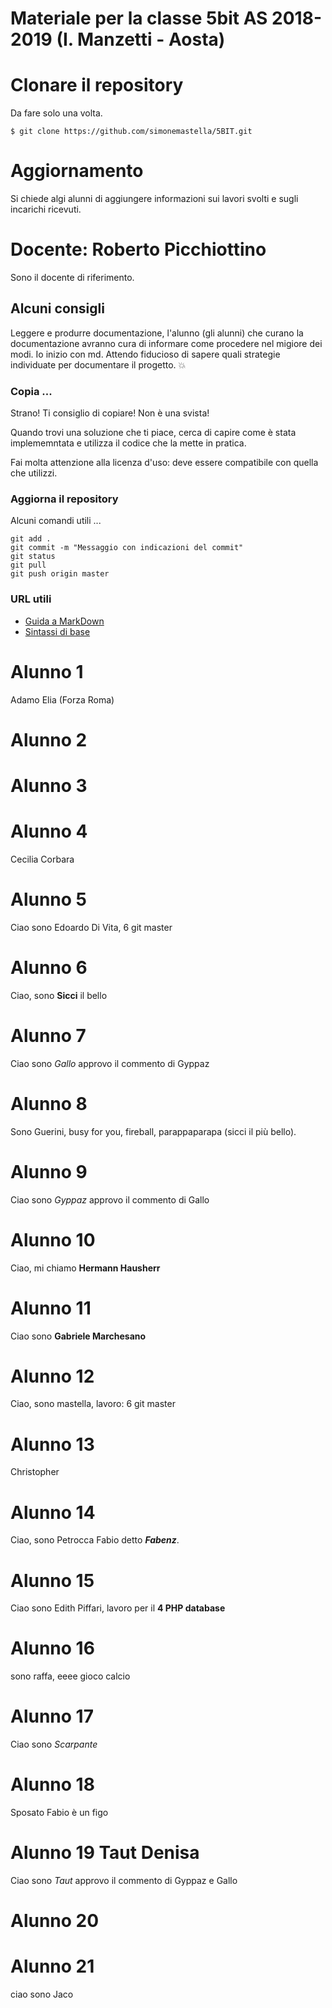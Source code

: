 ﻿
Materiale per la classe 5bit AS 2018-2019 (I. Manzetti - Aosta)
=================
# Clonare il repository
Da fare solo una volta.
```
$ git clone https://github.com/simonemastella/5BIT.git
```
# Aggiornamento
Si chiede algi alunni di aggiungere informazioni sui lavori svolti e sugli incarichi ricevuti.

# Docente: Roberto Picchiottino
Sono il docente di riferimento.

## Alcuni consigli
Leggere e produrre documentazione, l'alunno (gli alunni) che curano la documentazione avranno cura di informare come procedere nel migiore dei modi. Io inizio con md. Attendo fiducioso di sapere quali strategie individuate per documentare il progetto. :boom:

### Copia ...
Strano! Ti consiglio di copiare! Non è una svista!

Quando trovi una soluzione che ti piace, cerca di capire come è stata implememntata e utilizza il codice che la mette in pratica.

Fai molta attenzione alla licenza d'uso: deve essere compatibile con quella che utilizzi.

### Aggiorna il repository
Alcuni comandi utili ...
```
git add .
git commit -m "Messaggio con indicazioni del commit"
git status
git pull
git push origin master
```

### URL utili
* [Guida a MarkDown](https://guides.github.com/features/mastering-markdown/)
* [Sintassi di base](https://help.github.com/articles/basic-writing-and-formatting-syntax/)

# Alunno 1
Adamo Elia (Forza Roma)
# Alunno 2

# Alunno 3

# Alunno 4
Cecilia Corbara
# Alunno 5
Ciao sono Edoardo Di Vita, 6 git master
# Alunno 6 
Ciao, sono **Sicci** il bello
# Alunno 7
Ciao sono _Gallo_ approvo il commento di Gyppaz
# Alunno 8
Sono Guerini, busy for you, fireball, parappaparapa (sicci il più bello).
# Alunno 9
Ciao sono _Gyppaz_ approvo il commento di Gallo
# Alunno 10
Ciao, mi chiamo **Hermann Hausherr**
# Alunno 11
Ciao sono **Gabriele Marchesano**
# Alunno 12
Ciao, sono mastella, lavoro: 6 git master
# Alunno 13
Christopher
# Alunno 14
Ciao, sono Petrocca Fabio detto **_Fabenz_**.
# Alunno 15
Ciao sono Edith Piffari, lavoro per il **4 PHP database**
# Alunno 16
sono raffa, eeee gioco calcio
# Alunno 17
Ciao sono _Scarpante_
# Alunno 18
Sposato Fabio è un figo
# Alunno 19 Taut Denisa
Ciao sono _Taut_ approvo il commento di Gyppaz e Gallo

# Alunno 20

# Alunno 21
ciao sono Jaco

